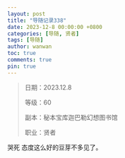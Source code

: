 ```yaml
---
layout: post
title: "导随记录338"
date: 2023-12-8 00:00:00 +0800
categories: [导随, 贤者]
tags: [导随]
author: wanwan
toc: true
comments: true
pin: true
---
```

> 日期：2023.12.8
>
> 等级：60
>
> 副本：秘本宝库迦巴勒幻想图书馆
>
> 职业：贤者

哭死 态度这么好的豆芽不多见了。
